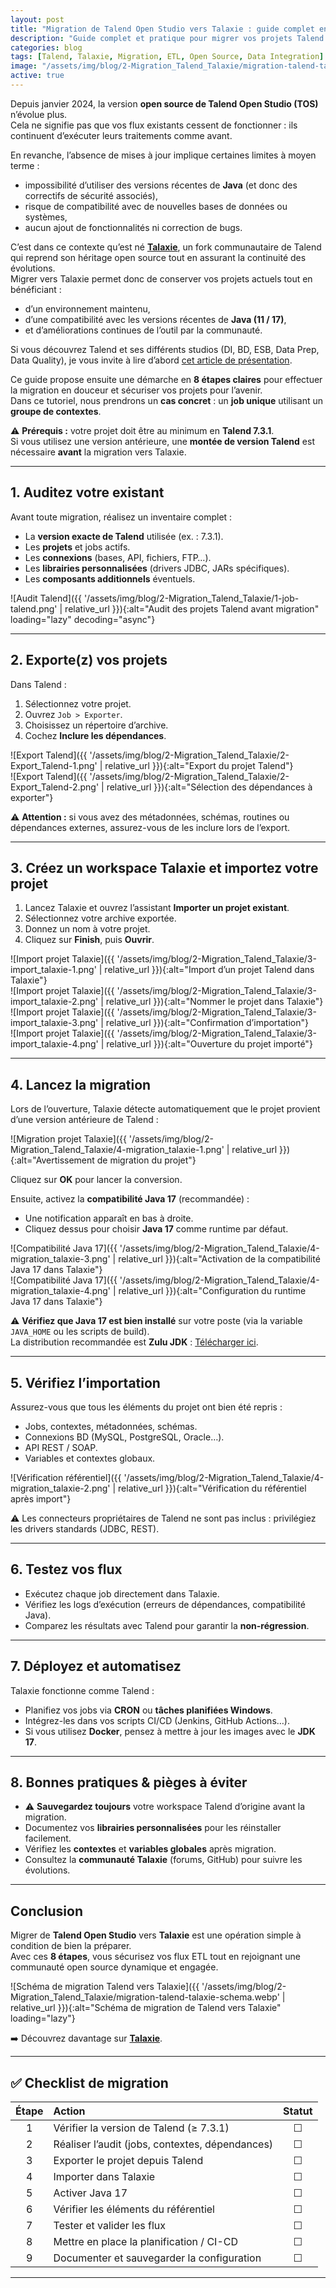 ```yaml
---
layout: post
title: "Migration de Talend Open Studio vers Talaxie : guide complet en 8 étapes"
description: "Guide complet et pratique pour migrer vos projets Talend Open Studio vers Talaxie en toute sécurité. Étapes, bonnes pratiques et conseils techniques."
categories: blog
tags: [Talend, Talaxie, Migration, ETL, Open Source, Data Integration]
image: "/assets/img/blog/2-Migration_Talend_Talaxie/migration-talend-talaxie.webp"
active: true
---
```


Depuis janvier 2024, la version **open source de Talend Open Studio (TOS)** n’évolue plus.  
Cela ne signifie pas que vos flux existants cessent de fonctionner : ils continuent d’exécuter leurs traitements comme avant.  

En revanche, l’absence de mises à jour implique certaines limites à moyen terme :  
- impossibilité d’utiliser des versions récentes de **Java** (et donc des correctifs de sécurité associés),  
- risque de compatibilité avec de nouvelles bases de données ou systèmes,  
- aucun ajout de fonctionnalités ni correction de bugs.  

C’est dans ce contexte qu’est né **[Talaxie](https://talaxie.deilink.fr/)**, un fork communautaire de Talend qui reprend son héritage open source tout en assurant la continuité des évolutions.  
Migrer vers Talaxie permet donc de conserver vos projets actuels tout en bénéficiant :  
- d’un environnement maintenu,  
- d’une compatibilité avec les versions récentes de **Java (11 / 17)**,  
- et d’améliorations continues de l’outil par la communauté.  

Si vous découvrez Talend et ses différents studios (DI, BD, ESB, Data Prep, Data Quality), je vous invite à lire d’abord [cet article de présentation](https://bmdata.fr/blog/talend-studios/).  

Ce guide propose ensuite une démarche en **8 étapes claires** pour effectuer la migration en douceur et sécuriser vos projets pour l’avenir.  
Dans ce tutoriel, nous prendrons un **cas concret** : un **job unique** utilisant un **groupe de contextes**.  

⚠️ **Prérequis :** votre projet doit être au minimum en **Talend 7.3.1**.  
Si vous utilisez une version antérieure, une **montée de version Talend** est nécessaire **avant** la migration vers Talaxie.

<!--more-->

---

## 1. Auditez votre existant

Avant toute migration, réalisez un inventaire complet :  
- La **version exacte de Talend** utilisée (ex. : 7.3.1).  
- Les **projets** et jobs actifs.  
- Les **connexions** (bases, API, fichiers, FTP…).  
- Les **librairies personnalisées** (drivers JDBC, JARs spécifiques).  
- Les **composants additionnels** éventuels.  

![Audit Talend]({{ '/assets/img/blog/2-Migration_Talend_Talaxie/1-job-talend.png' | relative_url }}){:alt="Audit des projets Talend avant migration" loading="lazy" decoding="async"}

---

## 2. Exporte(z) vos projets

Dans Talend :  
1. Sélectionnez votre projet.  
2. Ouvrez `Job > Exporter`.  
3. Choisissez un répertoire d’archive.  
4. Cochez **Inclure les dépendances**.  

![Export Talend]({{ '/assets/img/blog/2-Migration_Talend_Talaxie/2-Export_Talend-1.png' | relative_url }}){:alt="Export du projet Talend"}  
![Export Talend]({{ '/assets/img/blog/2-Migration_Talend_Talaxie/2-Export_Talend-2.png' | relative_url }}){:alt="Sélection des dépendances à exporter"}  

⚠️ **Attention :** si vous avez des métadonnées, schémas, routines ou dépendances externes, assurez-vous de les inclure lors de l’export.

---

## 3. Créez un workspace Talaxie et importez votre projet

1. Lancez Talaxie et ouvrez l’assistant **Importer un projet existant**.  
2. Sélectionnez votre archive exportée.  
3. Donnez un nom à votre projet.  
4. Cliquez sur **Finish**, puis **Ouvrir**.  

![Import projet Talaxie]({{ '/assets/img/blog/2-Migration_Talend_Talaxie/3-import_talaxie-1.png' | relative_url }}){:alt="Import d’un projet Talend dans Talaxie"}  
![Import projet Talaxie]({{ '/assets/img/blog/2-Migration_Talend_Talaxie/3-import_talaxie-2.png' | relative_url }}){:alt="Nommer le projet dans Talaxie"}  
![Import projet Talaxie]({{ '/assets/img/blog/2-Migration_Talend_Talaxie/3-import_talaxie-3.png' | relative_url }}){:alt="Confirmation d’importation"}  
![Import projet Talaxie]({{ '/assets/img/blog/2-Migration_Talend_Talaxie/3-import_talaxie-4.png' | relative_url }}){:alt="Ouverture du projet importé"}  

---

## 4. Lancez la migration

Lors de l’ouverture, Talaxie détecte automatiquement que le projet provient d’une version antérieure de Talend :  

![Migration projet Talaxie]({{ '/assets/img/blog/2-Migration_Talend_Talaxie/4-migration_talaxie-1.png' | relative_url }}){:alt="Avertissement de migration du projet"}  

Cliquez sur **OK** pour lancer la conversion.  

Ensuite, activez la **compatibilité Java 17** (recommandée) :  
- Une notification apparaît en bas à droite.  
- Cliquez dessus pour choisir **Java 17** comme runtime par défaut.  

![Compatibilité Java 17]({{ '/assets/img/blog/2-Migration_Talend_Talaxie/4-migration_talaxie-3.png' | relative_url }}){:alt="Activation de la compatibilité Java 17 dans Talaxie"}  
![Compatibilité Java 17]({{ '/assets/img/blog/2-Migration_Talend_Talaxie/4-migration_talaxie-4.png' | relative_url }}){:alt="Configuration du runtime Java 17 dans Talaxie"}  

⚠️ **Vérifiez que Java 17 est bien installé** sur votre poste (via la variable `JAVA_HOME` ou les scripts de build).  
La distribution recommandée est **Zulu JDK** : [Télécharger ici](https://www.azul.com/downloads/?package=jdk#zulu).

---

## 5. Vérifiez l’importation

Assurez-vous que tous les éléments du projet ont bien été repris :  
- Jobs, contextes, métadonnées, schémas.  
- Connexions BD (MySQL, PostgreSQL, Oracle…).  
- API REST / SOAP.  
- Variables et contextes globaux.  

![Vérification référentiel]({{ '/assets/img/blog/2-Migration_Talend_Talaxie/4-migration_talaxie-2.png' | relative_url }}){:alt="Vérification du référentiel après import"}  

⚠️ Les connecteurs propriétaires de Talend ne sont pas inclus : privilégiez les drivers standards (JDBC, REST).

---

## 6. Testez vos flux

- Exécutez chaque job directement dans Talaxie.  
- Vérifiez les logs d’exécution (erreurs de dépendances, compatibilité Java).  
- Comparez les résultats avec Talend pour garantir la **non-régression**.

---

## 7. Déployez et automatisez

Talaxie fonctionne comme Talend :  
- Planifiez vos jobs via **CRON** ou **tâches planifiées Windows**.  
- Intégrez-les dans vos scripts CI/CD (Jenkins, GitHub Actions…).  
- Si vous utilisez **Docker**, pensez à mettre à jour les images avec le **JDK 17**.

---

## 8. Bonnes pratiques & pièges à éviter

- ⚠️ **Sauvegardez toujours** votre workspace Talend d’origine avant la migration.  
- Documentez vos **librairies personnalisées** pour les réinstaller facilement.  
- Vérifiez les **contextes** et **variables globales** après migration.  
- Consultez la **communauté Talaxie** (forums, GitHub) pour suivre les évolutions.

---

## Conclusion

Migrer de **Talend Open Studio** vers **Talaxie** est une opération simple à condition de bien la préparer.  
Avec ces **8 étapes**, vous sécurisez vos flux ETL tout en rejoignant une communauté open source dynamique et engagée.  

![Schéma de migration Talend vers Talaxie]({{ '/assets/img/blog/2-Migration_Talend_Talaxie/migration-talend-talaxie-schema.webp' | relative_url }}){:alt="Schéma de migration de Talend vers Talaxie" loading="lazy"}

➡️ Découvrez davantage sur [**Talaxie**](https://talaxie.deilink.fr/).

---

## ✅ Checklist de migration

| Étape | Action | Statut |
|:-----:|:-------|:------:|
| 1 | Vérifier la version de Talend (≥ 7.3.1) | ☐ |
| 2 | Réaliser l’audit (jobs, contextes, dépendances) | ☐ |
| 3 | Exporter le projet depuis Talend | ☐ |
| 4 | Importer dans Talaxie | ☐ |
| 5 | Activer Java 17 | ☐ |
| 6 | Vérifier les éléments du référentiel | ☐ |
| 7 | Tester et valider les flux | ☐ |
| 8 | Mettre en place la planification / CI-CD | ☐ |
| 9 | Documenter et sauvegarder la configuration | ☐ |

---

